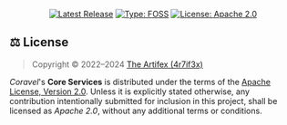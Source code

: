 <p align="center">
    <a href="https://github.com/coravel-rs/core/releases/latest">
        <img src="https://img.shields.io/github/v/release/coravel-rs/core?include_prereleases&sort=semver&display_name=tag&style=flat-square&color=blue" alt="Latest Release"></a>
    <a href="https://en.wikipedia.org/wiki/Free_and_open-source_software">
        <img src="https://img.shields.io/badge/type-FOSS-3da639?style=flat-square" alt="Type: FOSS"></a>
    <a href="https://github.com/coravel-rs/core/blob/main/LICENSE.md">
        <img src="https://img.shields.io/badge/license-Apache--2.0-eb7827?style=flat-square" alt="License: Apache 2.0"></a>
</p>

## ⚖️ License

> Copyright © 2022–2024 [The Artifex (4r7if3x)](https://github.com/4r7if3x)

_Coravel_'s **Core Services** is distributed under the terms of the [Apache License, Version 2.0](https://github.com/coravel-rs/core/blob/main/LICENSE.md). Unless it is explicitly stated otherwise, any contribution intentionally submitted for inclusion in this project, shall be licensed as _Apache 2.0_, without any additional terms or conditions.
